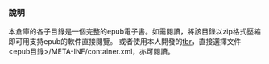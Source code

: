 ### 說明

本倉庫的各子目錄是一個完整的epub電子書。如需閱讀，將該目錄以zip格式壓縮即可用支持epub的軟件直接閱覽。
或者使用本人開發的[tbr](https://github.com/zangloo/tbr)，直接選擇文件<epub目錄>/META-INF/container.xml，亦可閱讀。

